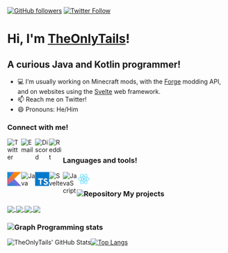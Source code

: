 [![GitHub followers](https://img.shields.io/github/followers/TheOnlyTails?style=social)][github_page]
[![Twitter Follow](https://img.shields.io/twitter/follow/The_Only_Tails?label=Follow&style=social)][twitter]

# Hi, I'm [TheOnlyTails](https://theonlytails.com)!

## A curious Java and Kotlin programmer!
- 💻 I’m usually working on Minecraft mods, with the [Forge](https://github.com/MinecraftForge/MinecraftForge) modding API, and on websites using the [Svelte][svelte] web framework.
- 📫 Reach me on Twitter! 
- 😄 Pronouns: He/Him

### Connect with me!
[<img align="left" alt="Twitter" width="32" src="https://img.icons8.com/fluent/48/000000/twitter.png"/>](twitter)
[<img align="left" alt="Email" width="32" src="https://img.icons8.com/fluent/48/000000/email.png">][email]
[<img align="left" alt="Discord" width="32" src="https://img.icons8.com/fluent/48/000000/discord-logo.png"/>](discord.com/users/645291351562518542)
[<img align="left" alt="Reddit" width="32" src="https://img.icons8.com/fluent/48/000000/reddit.png"/>](reddit)

<br/>

### Languages and tools!
[<img align="left" alt="Kotlin" width="32" src="https://raw.githubusercontent.com/github/explore/80688e429a7d4ef2fca1e82350fe8e3517d3494d/topics/kotlin/kotlin.png"/>](kotlin)
[<img align="left" alt="Java" width="32" src="https://raw.githubusercontent.com/jmnote/z-icons/master/svg/java.svg"/>](java)
[<img align="left" alt="TypeScript" width="32" src="https://raw.githubusercontent.com/github/explore/80688e429a7d4ef2fca1e82350fe8e3517d3494d/topics/typescript/typescript.png"/>](typescript)
[<img align="left" alt="Svelte" width="32" src="https://svelte.dev/favicon.png"/>](svelte)
[<img align="left" alt="JavaScript" width="32" src="https://raw.githubusercontent.com/jmnote/z-icons/master/svg/javascript.svg"/>](javascript)
[<img align="left" alt="ReactJS" width="32" src="https://raw.githubusercontent.com/github/explore/80688e429a7d4ef2fca1e82350fe8e3517d3494d/topics/react/react.png"/>](react)  

<br/>

### <img alt="Repository" width="24" src="https://img.icons8.com/fluent/48/000000/repository.png"/> My projects
<a href="https://github.com/cryptic-cosmos/cryptic-cosmos">
  <img align="center" src="https://github-readme-stats.vercel.app/api/pin/?username=cryptic-cosmos&repo=cryptic-cosmos&theme=dark" />
</a>
<a href="https://github.com/theonlytails/lootgoblin">
  <img align="center" src="https://github-readme-stats.vercel.app/api/pin/?username=TheOnlyTails&repo=lootgoblin&theme=dark" />
</a>
<a href="https://github.com/files-community/website">
  <img align="center" src="https://github-readme-stats.vercel.app/api/pin/?username=files-community&repo=website&theme=dark" />
</a>
<a href="https://github.com/theonlytails/theonlytails.com" >
  <img align="center" src="https://github-readme-stats.vercel.app/api/pin/?username=TheOnlyTails&repo=theonlytails.com&theme=dark" />
</a>

### <img alt="Graph" width="24" src="https://img.icons8.com/fluent/48/000000/graph.png"/> Programming stats
<img align="left" alt="TheOnlyTails' GitHub Stats" src="https://github-readme-stats-hwa9vez0v.vercel.app/api?username=TheOnlyTails&include_all_commits=true&show_icons=true&hide_border=true&theme=dark"/>

[![Top Langs](https://github-readme-stats.vercel.app/api/top-langs/?username=TheOnlyTails&hide=c%23,shaderlab,hlsl&layout=compact&theme=dark)](https://github.com/anuraghazra/github-readme-stats)

[home_page]: https://theonlytails.com/
[twitter]: https://twitter.com/The_Only_Tails/
[reddit]: https://www.reddit.com/user/TheOnlyTails/
[github_page]: https://github.com/theonlytails
[email]: mailto:theonlytails@theonlytails.com

[java]: https://www.java.com/
[kotlin]: https://www.kotlinlang.org/
[typescript]: https://www.typescriptlang.org/
[javascript]: https://www.javascript.com/
[svelte]: https://svelte.dev/
[react]: https://reactjs.org/
